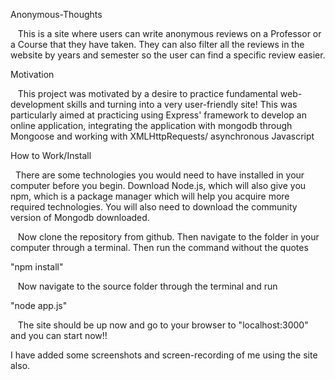 Anonymous-Thoughts

   This is a site where users can write anonymous reviews on a Professor or a Course that they have taken. They can also filter all the reviews in the website by years and semester so the user can find a specific review easier.

Motivation

   This project was motivated by a desire to practice fundamental web-development skills and turning into a very user-friendly site! This was particularly aimed at practicing using Express' framework to develop an online application, integrating the application with mongodb through Mongoose and working with XMLHttpRequests/ asynchronous Javascript

How to Work/Install

  There are some technologies you would need to have installed in your computer before you begin. Download Node.js, which will also give you npm, which is a package manager which will help you acquire more required technologies. You will also need to download the community version of Mongodb downloaded.

   Now clone the repository from github. Then navigate to the folder in your computer through a terminal. Then run the command without the quotes

"npm install" 

   Now navigate to the source folder through the terminal and run

"node app.js"

   The site should be up now and go to your browser to "localhost:3000" and you can start now!!

I have added some screenshots and screen-recording of me using the site also.